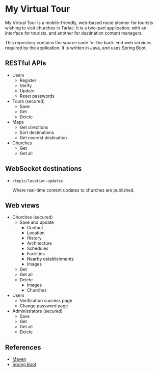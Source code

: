 # My Virtual Tour

My Virtual Tour is a mobile-friendly, web-based route planner for tourists wishing to visit churches in Tarlac.
It is a two-part application; with an interface for tourists, and another for destination content managers.

This repository contains the source code for the back-end web services required by the application.
It is written in Java, and uses Spring Boot.

## RESTful APIs

- Users
    - Register
    - Verify
    - Update
    - Reset passwords
- Tours (secured)
    - Save
    - Get
    - Delete
- Maps
    - Get directions
    - Sort destinations
    - Get nearest destination
- Churches
    - Get
    - Get all

## WebSocket destinations

- `/topic/location-updates`

    Where real-time content updates to churches are published. 

## Web views

- Churches (secured)
    - Save and update
        - Contact
        - Location
        - History
        - Architecture
        - Schedules
        - Facilities
        - Nearby establishments
        - Images
    - Get
    - Get all
    - Delete
        - Images
        - Churches
- Users
    - Verification success page
    - Change password page
- Administrators (secured)
    - Save
    - Get
    - Get all
    - Delete

## References

* [Maven](https://maven.apache.org)
* [Spring Boot](http://docs.spring.io/spring-boot/docs/current/reference/htmlsingle/)